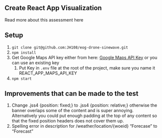 ## Create React App Visualization

Read more about this assessment here

## Setup

1. `git clone git@github.com:JH108/eog-drone-sinewave.git`
2. `npm install`
3. Get Google Maps API key either from here: [Google Maps API Key](https://developers.google.com/maps/documentation/javascript/get-api-key) or you can use an existing key
   1. Put Key in `.env` file at the root of the project, make sure you name it REACT_APP_MAPS_API_KEY
4. `npm start`

## Improvements that can be made to the test

1. Change .jss4 {position: fixed;} to .jss4 {position: relative;} otherwise the banner overlaps some of the content and is super annoying. Alternatively you could put enough padding at the top of any content so that the fixed position headers does not cover them up.
2. Spelling error in description for /weather/location/{woeid} “Forecase” to “Forecast”
